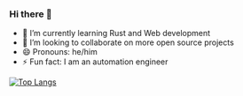 ### Hi there 👋

- 🌱 I’m currently learning Rust and Web development
- 👯 I’m looking to collaborate on more open source projects
- 😄 Pronouns: he/him
- ⚡ Fun fact: I am an automation engineer

[![Top Langs](https://github-readme-stats.vercel.app/api/top-langs/?username=Xerxes-2)](https://github.com/anuraghazra/github-readme-stats)
